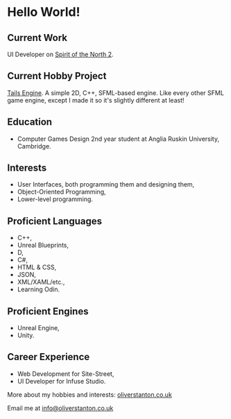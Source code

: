 # Hello World!
## Current Work
UI Developer on [Spirit of the North 2](https://store.steampowered.com/app/1778840/Spirit_of_the_North_2/ "SOTN2 Steam Page").

## Current Hobby Project
[Tails Engine](https://github.com/ostanton/TailsEngine "Tails Engine GitHub Repo"). A simple 2D, C++, SFML-based engine. Like every other SFML game engine, except I made it so it's slightly different at least!

## Education
- Computer Games Design 2nd year student at Anglia Ruskin University, Cambridge.

## Interests
- User Interfaces, both programming them and designing them,
- Object-Oriented Programming,
- Lower-level programming.

## Proficient Languages
- C++,
- Unreal Blueprints,
- D,
- C#,
- HTML & CSS,
- JSON,
- XML/XAML/etc.,
- Learning Odin.

## Proficient Engines
- Unreal Engine,
- Unity.

## Career Experience
- Web Development for Site-Street,
- UI Developer for Infuse Studio.

More about my hobbies and interests: [oliverstanton.co.uk](https://oliverstanton.co.uk/)

Email me at info@oliverstanton.co.uk

<!--
**ostanton/ostanton** is a ✨ _special_ ✨ repository because its `README.md` (this file) appears on your GitHub profile.

Here are some ideas to get you started:

- 🔭 I’m currently working on ...
- 🌱 I’m currently learning ...
- 👯 I’m looking to collaborate on ...
- 🤔 I’m looking for help with ...
- 💬 Ask me about ...
- 📫 How to reach me: ...
- 😄 Pronouns: ...
- ⚡ Fun fact: ...
-->
